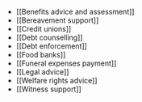 - [[Benefits advice and assessment]]
- [[Bereavement support]]
- [[Credit unions]]
- [[Debt counselling]]
- [[Debt enforcement]]
- [[Food banks]]
- [[Funeral expenses payment]]
- [[Legal advice]]
- [[Welfare rights advice]]
- [[Witness support]]
